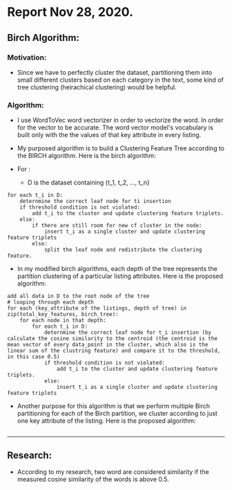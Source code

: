 # Report Nov 28, 2020.

## Birch Algorithm:

### Motivation:
* Since we have to perfectly cluster the dataset, partitioning them into small different clusters based on each category in the text, some kind of tree clustering (heirachical clustering) would be helpful.

### Algorithm:

* I use WordToVec word vectorizer in order to vectorize the word. In order for the vector to be accurate. The word vector model's vocabulary is built only with the the values of that key attribute in every listing.

* My purposed algorithm is to build a Clustering Feature Tree according to the BIRCH algorithm. Here is the birch algorithm: 

* For :
    * D is the dataset containing {t_1, t_2, ..., t_n}

```
for each t_i in D:
    deternmine the correct leaf node for ti insertion
    if threshold condition is not violated:
        add t_i to the cluster and update clustering feature triplets.
    else:
        if there are still room for new cf cluster in the node:
            insert t_i as a single cluster and update clustering feature triplets
        else:
            split the leaf node and redistribute the clustering feature.
```

* In my modified birch algorithms, each depth of the tree represents the partition clustering of a particular listing attributes. Here is the proposed algorithm:
```
add all data in D to the root node of the tree
# looping through each depth
for each (key_attribute of the listings, depth of tree) in zip(total_key_features, birch_tree):
    for each node in that depth:
        for each t_i in D:
            deternmine the correct leaf node for t_i insertion (by calculate the cosine similarity to the centroid (the centroid is the mean vector of every data_point in the cluster, which also is the linear sum of the clustring feature) and compare it to the threshold, in this case 0.5)
            if threshold condition is not violated:
                add t_i to the cluster and update clustering feature triplets.
            else:
                insert t_i as a single cluster and update clustering feature triplets
```



* Another purpose for this algorithm is that we perform multiple Birch partitioning for each of the Birch partition, we cluster according to just one key attribute of the listing. Here is the proposed algorithm:
```

```

----------------
## Research:

* According to my research, two word are considered similarity if the measured cosine similarity of the words is above 0.5. 